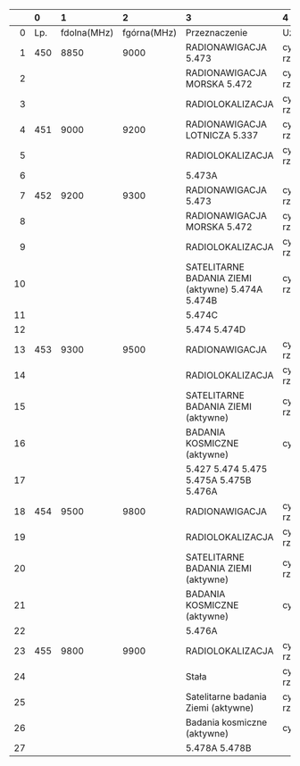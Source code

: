 |    | 0   | 1           | 2           | 3                                                 | 4               |
|---:|:----|:------------|:------------|:--------------------------------------------------|:----------------|
|  0 | Lp. | fdolna(MHz) | fgórna(MHz) | Przeznaczenie                                     | Użytkowanie     |
|  1 | 450 | 8850        | 9000        | RADIONAWIGACJA 5.473                              | cywilno-rządowe |
|  2 |     |             |             | RADIONAWIGACJA MORSKA 5.472                       | cywilno-rządowe |
|  3 |     |             |             | RADIOLOKALIZACJA                                  | cywilno-rządowe |
|  4 | 451 | 9000        | 9200        | RADIONAWIGACJA LOTNICZA 5.337                     | cywilno-rządowe |
|  5 |     |             |             | RADIOLOKALIZACJA                                  | cywilno-rządowe |
|  6 |     |             |             | 5.473A                                            |                 |
|  7 | 452 | 9200        | 9300        | RADIONAWIGACJA 5.473                              | cywilno-rządowe |
|  8 |     |             |             | RADIONAWIGACJA MORSKA 5.472                       | cywilno-rządowe |
|  9 |     |             |             | RADIOLOKALIZACJA                                  | cywilno-rządowe |
| 10 |     |             |             | SATELITARNE BADANIA ZIEMI (aktywne) 5.474A 5.474B | cywilno-rządowe |
| 11 |     |             |             | 5.474C                                            |                 |
| 12 |     |             |             | 5.474 5.474D                                      |                 |
| 13 | 453 | 9300        | 9500        | RADIONAWIGACJA                                    | cywilno-rządowe |
| 14 |     |             |             | RADIOLOKALIZACJA                                  | cywilno-rządowe |
| 15 |     |             |             | SATELITARNE BADANIA ZIEMI (aktywne)               | cywilno-rządowe |
| 16 |     |             |             | BADANIA KOSMICZNE (aktywne)                       | cywilne         |
| 17 |     |             |             | 5.427 5.474 5.475 5.475A 5.475B 5.476A            |                 |
| 18 | 454 | 9500        | 9800        | RADIONAWIGACJA                                    | cywilno-rządowe |
| 19 |     |             |             | RADIOLOKALIZACJA                                  | cywilno-rządowe |
| 20 |     |             |             | SATELITARNE BADANIA ZIEMI (aktywne)               | cywilno-rządowe |
| 21 |     |             |             | BADANIA KOSMICZNE (aktywne)                       | cywilne         |
| 22 |     |             |             | 5.476A                                            |                 |
| 23 | 455 | 9800        | 9900        | RADIOLOKALIZACJA                                  | cywilno-rządowe |
| 24 |     |             |             | Stała                                             | cywilno-rządowe |
| 25 |     |             |             | Satelitarne badania Ziemi (aktywne)               | cywilno-rządowe |
| 26 |     |             |             | Badania kosmiczne (aktywne)                       | cywilne         |
| 27 |     |             |             | 5.478A 5.478B                                     |                 |